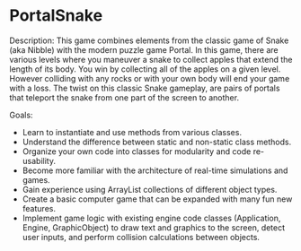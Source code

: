 # PortalSnake
Description: This game combines elements from the classic game of Snake (aka Nibble) with the modern puzzle game Portal. In this game, there are various levels where you maneuver a snake to collect apples that extend the length of its body. You win by collecting all of the apples on a given level. However colliding with any rocks or with your own body will end your game with a loss. The twist on this classic Snake gameplay, are pairs of portals that teleport the snake from one part of the screen to another.

Goals: 
- Learn to instantiate and use methods from various classes.
- Understand the difference between static and non-static class methods.
- Organize your own code into classes for modularity and code re-usability.
- Become more familiar with the architecture of real-time simulations and games.
- Gain experience using ArrayList collections of different object types.
- Create a basic computer game that can be expanded with many fun new features.
- Implement game logic with existing engine code classes (Application, Engine, GraphicObject) to draw text and graphics to the screen, detect user inputs, and perform collision calculations between objects. 
